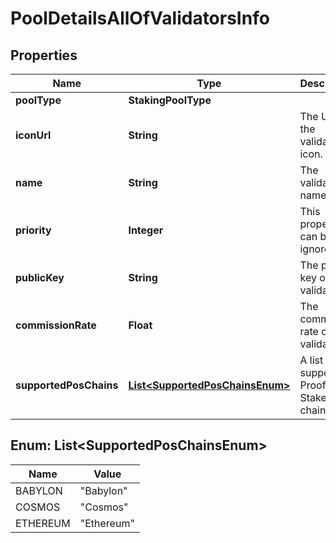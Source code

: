 

# PoolDetailsAllOfValidatorsInfo


## Properties

| Name | Type | Description | Notes |
|------------ | ------------- | ------------- | -------------|
|**poolType** | **StakingPoolType** |  |  |
|**iconUrl** | **String** | The URL of the validator&#39;s icon. |  [optional] |
|**name** | **String** | The validator&#39;s name. |  |
|**priority** | **Integer** | This property can be ignored. |  [optional] |
|**publicKey** | **String** | The public key of the validator. |  [optional] |
|**commissionRate** | **Float** | The commission rate of the validator. |  [optional] |
|**supportedPosChains** | [**List&lt;SupportedPosChainsEnum&gt;**](#List&lt;SupportedPosChainsEnum&gt;) | A list of supported Proof-of-Stake (PoS) chains. |  [optional] |



## Enum: List&lt;SupportedPosChainsEnum&gt;

| Name | Value |
|---- | -----|
| BABYLON | &quot;Babylon&quot; |
| COSMOS | &quot;Cosmos&quot; |
| ETHEREUM | &quot;Ethereum&quot; |



